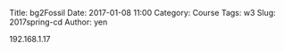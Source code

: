 Title: bg2Fossil
Date: 2017-01-08 11:00
Category: Course
Tags: w3
Slug: 2017spring-cd
Author: yen

192.168.1.17
<!-- PELICAN_END_SUMMARY -->


